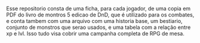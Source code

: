Esse repositorio consta de uma ficha, para cada jogador, de uma copia em PDF do livro de montros 5 edicao de DnD, que é utilizado para os combates, e conta tambem com uma arquivo com uma historia base, um bestiario, conjunto de monstros que serao usados, e uma tabela com a relação entre xp e lvl. Isso tudo visa cobrir uma campanha completa de RPG de mesa.

